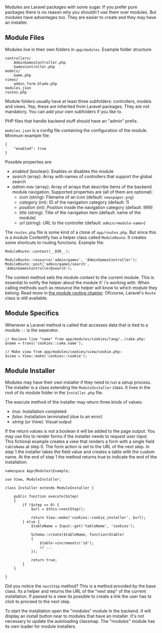 Modules are Laravel packages with some sugar. If you prefer pure packages there is no reason why you shouldn't use them over modules. But modules have advantages too. They are easier to create and they may have an installer.

## Module Files

Modules live in their own folders in `app/modules`. Example folder structure:

    controllers/
        AdminGamesController.php
        GamesController.php
    models/
        Game.php
    views/
        admin_form.blade.php
    modules.json
    routes.php

Module folders usually have at least three subfolders: controllers, models and views. Yep, these are inherited from Laravel packages. They are not mandatory. You can add your own subfolders if you like to. 

PHP files that handle backend stuff should have an "admin" prefix.

 `modules.json` is a config file containing the configuration of the module. Minimum example file:

    {
        "enabled": true
    }

Possible properties are:

* *enabled* (boolean): Enables or disables the module
* *search* (array): Array with names of controllers that support the global search
* *admin-nav* (array): Array of arrays that describe items of the backend module navigation. Supported properties are (all of them are optional):
    * *icon* (string): Filename of an icon (default: `newspaper.png`)
    * *category* (int): ID of the navigation category (default: 1)
    * *position* (int): Position inside the navigation category (default: 999)
    * *title* (string): Title of the navigation item (default: name of the module)
    * *url* (string): URL to the controller (default: `admin/<module-name>`)

The `routes.php` file is some kind of a clone of `app/routes.php`. But since this is a module Contentify has a helper class called `ModuleRoute`. It creates some shortcuts to routing functions. Example file:

    ModuleRoute::context(__DIR__);

    ModuleRoute::resource('admin/games', 'AdminGamesController');
    ModuleRoute::post('admin/games/search', 'AdminGamesController@search');

The context method sets the module context to the current module. This is essential to notify the helper about the module it' i's working with. When calling methods such as resource the helper will know to which module they belong. Read more in [the module routing chapter](Module_Routing). Ofcourse, Laravel's `Route` class is still available.

## Module Specifics

Whenever a Laravel method is called that accesses data that is tied to a module `::` is the seperator.

    // Recieve line "name" from app/modules/cookies/lang/../cake.php:
    $name = trans('cookies::cake.name'); 

    // Make view from app/modules/cookies/view/cookie.php:
    $view = View::make('cookies::cookie');

## Module Installer

Modules may have their own installer if they need to run a setup process. The installer is a class extending the `ModuleInstaller` class. It lives in the root of its module folder in the `Installer.php` file.

The execute method of the installer may return three kinds of values:

* *true*: Installation completed
* *false*: Installation terminated (due to an error)
* *string* (or View): Visual output 

If the return values is not a boolean it will be added to the page output. You may use this to render forms if the installer needs to request user input. This fictional example creates a view that renders a form with a single field `tableName` at step 0. The form action is set to the URL of the next step. In step 1 the installer takes the field value and creates a table with the custom name. At the end of step 1 the method returns true to indicate the end of the installation.

    namespace App\Modules\Example;

    use View, ModuleInstaller;

    class Installer extends ModuleInstaller {

        public function execute($step)
        {
            if ($step == 0) {
                $url = $this->nextStep();

                return View::make('cookies::cookie_installer', $url);
            } else {
                $tableName = Input::get('tableName', 'cookies');

                Schema::create($tableName, function($table)
                {
                    $table->increments('id');
                    // ...
                });

                return true;
            }
        }

    }

Did you notice the `nextStep` method? This is a method provided by the base class. Its a helper and returns the URL of the "next step" of the current installation. If passed to a view its possible to create a link the user has to click to proceed to the next step.

To start the installation open the "modules" module in the backend. It will display an install button near to modules that have an installer. It's not necessary to update the autoloading classmap. The "modules" module has its own loader for module installers.